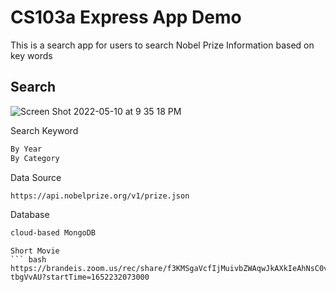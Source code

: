 # CS103a Express App Demo

This is a search app for users to search Nobel Prize Information based on key words

## Search
![Screen Shot 2022-05-10 at 9 35 18 PM](https://user-images.githubusercontent.com/64394513/167751269-073d08ca-d3f8-49f0-a5a8-9d4f98cb1e30.png)

Search Keyword
``` bash
By Year
By Category
```

Data Source
``` bash
https://api.nobelprize.org/v1/prize.json
```
Database 
``` bash
cloud-based MongoDB
```
```
Short Movie
``` bash
https://brandeis.zoom.us/rec/share/f3KMSgaVcfIjMuivbZWAqwJkAXkIeAhNsC0vnMKC7cGCDYeXJc3WhXO0WB1JmrmB.29JQHSDb-tbgVvAU?startTime=1652232073000
```


